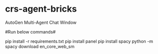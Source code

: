 # crs-agent-bricks
AutoGen Multi-Agent Chat Window

#Run below commands#

pip install -r requirements.txt
pip install panel
pip install spacy
python -m spacy download en_core_web_sm


